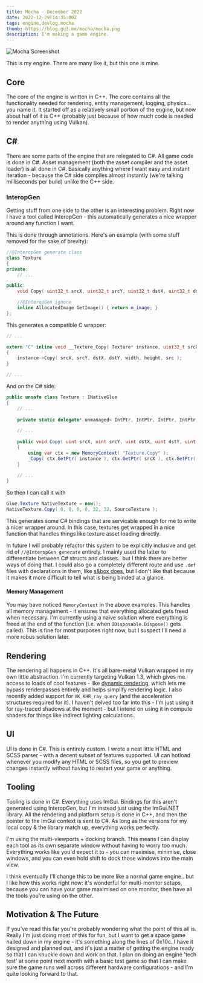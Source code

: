 ```yaml
---
title: Mocha - December 2022
date: 2022-12-29T14:35:00Z
tags: engine,devlog,mocha
thumb: https://blog.gu3.me/mocha/mocha.png
description: I'm making a game engine.
---
```


![Mocha Screenshot](/mocha/mocha.png)

This is my engine. There are many like it, but this one is mine.

## Core

The core of the engine is written in C++. The core contains all the functionality needed for rendering, entity management, logging, physics... you name it. It started off as a relatively small portion of the engine, but now about half of it is C++ (probably just because of how much code is needed to render anything using Vulkan).

## C#

There are some parts of the engine that are relegated to C#. All game code is done in C#. Asset management (both the asset compiler and the asset loader) is all done in C#. Basically anything where I want easy and instant iteration - because the C# side compiles almost instantly (we're talking milliseconds per build) unlike the C++ side.

### InteropGen

Getting stuff from one side to the other is an interesting problem. Right now I have a tool called InteropGen - this automatically generates a nice wrapper around any function I want.

This is done through annotations. Here's an example (with some stuff removed for the sake of brevity):
```cpp
//@InteropGen generate class
class Texture
{
private:
    // ...

public:
	void Copy( uint32_t srcX, uint32_t srcY, uint32_t dstX, uint32_t dstY, uint32_t width, uint32_t height, Texture* src );

	//@InteropGen ignore
	inline AllocatedImage GetImage() { return m_image; }
};
```

This generates a compatible C wrapper:
```c
// ...

extern "C" inline void __Texture_Copy( Texture* instance, uint32_t srcX, uint32_t srcY, uint32_t dstX, uint32_t dstY, uint32_t width, uint32_t height, Texture * src )
{
    instance->Copy( srcX, srcY, dstX, dstY, width, height, src );
}

// ...
```

And on the C# side:
```cs
public unsafe class Texture : INativeGlue
{
    // ...
    
    private static delegate* unmanaged< IntPtr, IntPtr, IntPtr, IntPtr, IntPtr, IntPtr, IntPtr, IntPtr, void > _Copy = (delegate* unmanaged< IntPtr, IntPtr, IntPtr, IntPtr, IntPtr, IntPtr, IntPtr, IntPtr, void >)Mocha.Common.Global.UnmanagedArgs.__Texture_CopyMethodPtr;

    // ...
    
    public void Copy( uint srcX, uint srcY, uint dstX, uint dstY, uint width, uint height, Texture src ) 
    {
        using var ctx = new MemoryContext( "Texture.Copy" );
        _Copy( ctx.GetPtr( instance ), ctx.GetPtr( srcX ), ctx.GetPtr( srcY ), ctx.GetPtr( dstX ), ctx.GetPtr( dstY ), ctx.GetPtr( width ), ctx.GetPtr( height ), ctx.GetPtr( src ) );
    }
    
    // ...
}
```

So then I can call it with
```cs
Glue.Texture NativeTexture = new();
NativeTexture.Copy( 0, 0, 0, 0, 32, 32, SourceTexture );
```

This generates some C# bindings that are servicable enough for me to write a nicer wrapper around. In this case, textures get wrapped in a nice function that handles things like texture asset loading directly.

In future I will probably refactor this system to be explicitly inclusive and get rid of `//@InteropGen generate` entirely. I mainly used the latter to differentiate between C# structs and classes.. but I think there are better ways of doing that. I could also go a completely different route and use `.def` files with declarations in them, like [s&box does](https://garry.blog/interopgen/), but I don't like that because it makes it more difficult to tell what is being binded at a glance.

#### Memory Management

You may have noticed `MemoryContext` in the above examples. This handles all memory management - it ensures that everything allocated gets freed when necessary. I'm currently using a naive solution where everything is freed at the end of the function (i.e. when `IDisposable.Dispose()` gets called). This is fine for most purposes right now, but I suspect I'll need a more robus solution later.

## Rendering

The rendering all happens in C++. It's all bare-metal Vulkan wrapped in my own little abstraction. I'm currently targeting Vulkan 1.3, which gives me access to loads of cool features - like [dynamic rendering](https://registry.khronos.org/vulkan/specs/1.3-extensions/man/html/VK_KHR_dynamic_rendering.html), which lets me bypass renderpasses entirely and helps simplify rendering logic. I also recently added support for `VK_KHR_ray_query` (and the acceleration structures required for it). I haven't delved too far into this - I'm just using it for ray-traced shadows at the moment - but I intend on using it in compute shaders for things like indirect lighting calculations.

## UI

UI is done in C#. This is entirely custom. I wrote a neat little HTML and SCSS parser - with a decent subset of features supported. UI can hotload whenever you modify any HTML or SCSS files, so you get to preview changes instantly without having to restart your game or anything.

<EmbedVideo src="/mocha/Mocha_bC6cylalVb.mp4"></EmbedVideo>

## Tooling

Tooling is done in C#. Everything uses ImGui. Bindings for this aren't generated using InteropGen, but I'm instead just using the ImGui.NET library. All the rendering and platform setup is done in C++, and then the pointer to the ImGui context is sent to C#. As long as the versions for my local copy & the library match up, everything works perfectly.

I'm using the multi-viewports + docking branch. This means I can display each tool as its own separate window without having to worry too much. Everything works like you'd expect it to - you can maximise, minimise, close windows, and you can even hold shift to dock those windows into the main view.

I think eventually I'll change this to be more like a normal game engine.. but I like how this works right now: it's wonderful for multi-monitor setups, because you can have your game maximised on one monitor, then have all the tools you're using on the other.

## Motivation & The Future

If you've read this far you're probably wondering what the point of this all is. Really I'm just doing most of this for fun, but I want to get a space game nailed down in my engine - it's something along the lines of 0x10c. I have it designed and planned out, and it's just a matter of getting the engine ready so that I can knuckle down and work on that. I plan on doing an engine 'tech test' at some point next month with a basic test game so that I can make sure the game runs well across different hardware configurations - and I'm quite looking forward to that.